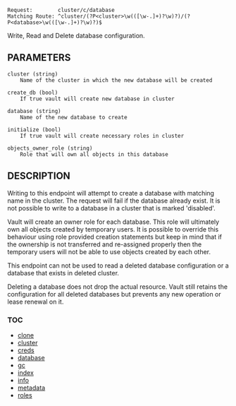     Request:        cluster/c/database
    Matching Route: ^cluster/(?P<cluster>\w(([\w-.]+)?\w)?)/(?P<database>\w(([\w-.]+)?\w)?)$

Write, Read and Delete database configuration.

## PARAMETERS

    cluster (string)
        Name of the cluster in which the new database will be created

    create_db (bool)
        If true vault will create new database in cluster

    database (string)
        Name of the new database to create

    initialize (bool)
        If true vault will create necessary roles in cluster

    objects_owner_role (string)
        Role that will own all objects in this database

## DESCRIPTION

Writing to this endpoint will attempt to create a database with matching name in
the cluster. The request will fail if the database already exist. It is not possible
to write to a database in a cluster that is marked 'disabled'.

Vault will create an owner role for each database. This role will ultimately own
all objects created by temporary users. It is possible to override this behaviour
using role provided creation statements but keep in mind that if the ownership
is not transferred and re-assigned properly then the temporary users will not be
able to use objects created by each other.

This endpoint can not be used to read a deleted database configuration 
or a database that exists in deleted cluster.

Deleting a database does not drop the actual resource. Vault still retains the
configuration for all deleted databases but prevents any new operation or lease
renewal on it.


### TOC

 - [clone](./clone.md)
 - [cluster](./cluster.md)
 - [creds](./creds.md)
 - [database](./database.md)
 - [gc](./gc.md)
 - [index](./index.md)
 - [info](./info.md)
 - [metadata](./metadata.md)
 - [roles](./roles.md)
